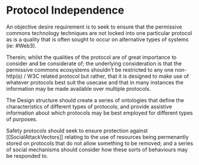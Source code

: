 # Protocol Independence

An objective desire requirement is to seek to ensure that the permissive commons technology techniques are not locked into one particular protocol as is a quality that is often sought to occur on alternative types of systems (ie: #Web3).

Therein; whilst the qualities of the protocol are of great importance to consider and be considerate of; the underlying consideration is that the permissive commons ecosystems shouldn't be restricted to any one non-http(s) / W3C related protocol but rather, that it is designed to make use of whatever protocols best suit the usecase and that in many instances the information may be made available over multiple protocols.

The Design structure should create a series of ontologies that define the characteristics of different types of protocols; and provide assistive information about which protocols may be best employed for different types of purposes. 

Safety protocols should seek to ensure protection against [[SocialAttackVectors]] relating to the use of resources being permenantly stored on protocols that do not allow something to be removed; and a series of social mechanisms should consider how these sorts of behaviours may be responded to.  
